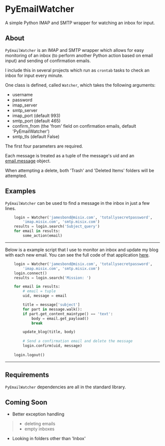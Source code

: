 # PyEmailWatcher
A simple Python IMAP and SMTP wrapper for watching an inbox for input.

About
----

`PyEmailWatcher` is an IMAP and SMTP wrapper which allows for easy monitoring of an inbox (to perform another Python action based on email input) and sending of confirmation emails.

I include this in several projects which run as `crontab` tasks to check an inbox for input every minute.

One class is defined, called `Watcher`, which takes the following arguments:

- username
- password
- imap_server
- smtp_server
- imap_port (default 993)
- smtp_port (default 465)
- confirm_from (the 'from' field on confirmation emails, default 'PyEmailWatcher')
- smtp_tls (default False)

The first four parameters are required.

Each message is treated as a tuple of the message's uid and an [email.message](https://docs.python.org/2/library/email.message.html) object.

When attempting a delete, both 'Trash' and 'Deleted Items' folders will be attempted.

Examples
-----

`PyEmailWatcher` can be used to find a message in the inbox in just a few lines.

```python
	login = Watcher('jamesbond@misix.com', 'totallysecretpassword', 
		'imap.misix.com', 'smtp.misix.com')
	results = login.search('Subject_query')
	for email in results:
		some_action(email)
```
------------

Below is a example script that I use to monitor an inbox and update my blog with each new email. You can see the full code of that application [here](https://github.com/jasongtz/BasecampHelper).

```python
	login = Watcher('jamesbond@misix.com', 'totallysecretpassword', 
		'imap.misix.com', 'smtp.misix.com')
	login.connect()
	results = login.search('Mission: ')

	for email in results:
		# email = tuple
		uid, message = email

		title = message['subject']
		for part in message.walk():
		if part.get_content_maintype() == 'text':
			body = email.get_payload()
			break

		update_blog(title, body)
			
		# Send a confirmation email and delete the message
		login.confirm(uid, message)
		
	login.logout()
```
------------

Requirements
------

`PyEmailWatcher` dependencies are all in the standard library.

Coming Soon
------

- Better exception handling
>	- deleting emails
>	- empty inboxes
- Looking in folders other than 'Inbox'
